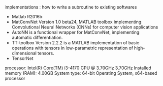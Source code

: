implementations : how to write a subroutine to existing softwares
- Matlab R2016b
- MatConvNet Version 1.0 beta24, MATLAB toolbox implementing Convolutional Neural Networks (CNNs) for computer vision applications
- AutoNN is a functional wrapper for MatConvNet, implementing automatic differentiation.
- TT-toolbox Version 2.2.2 is a MATLAB implementation of basic operations with 
tensors in low-parametric representation of high-dimensional tensors.
- TensorNet

processor: Intel(R) Core(TM) i3-4170 CPU @ 3.70GHz 3.70GHz
Installed memory (RAM): 4.00GB
System type: 64-bit Operating System, x64-based processor

